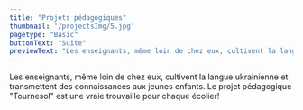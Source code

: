 ```yaml
---
title: "Projets pédagogiques"
thumbnail: '/projectsImg/5.jpg'
pagetype: "Basic"
buttonText: "Suite"
previewText: "Les enseignants, même loin de chez eux, cultivent la langue ukrainienne et transmettent des connaissances aux jeunes enfants. Le projet pédagogique \"Tournesol\" est une vraie trouvaille pour chaque écolier!"
---
```


<div class="text-center">
Les enseignants, même loin de chez eux, cultivent la langue ukrainienne et transmettent des connaissances aux jeunes enfants.
Le projet pédagogique "Tournesol" est une vraie trouvaille pour chaque écolier!
</div>
